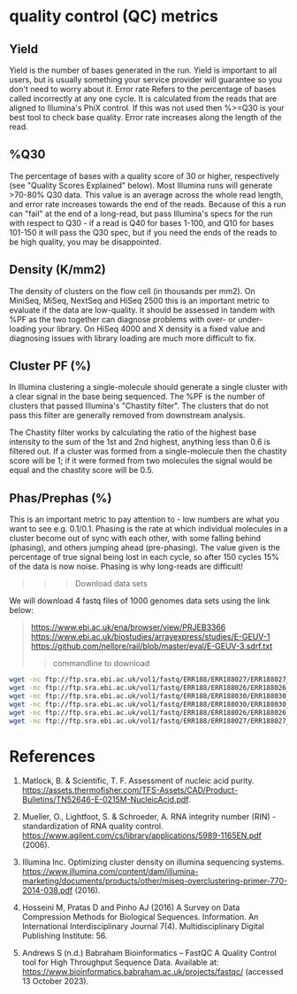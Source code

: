 #  quality control (QC) metrics
## Yield
Yield is the number of bases generated in the run. Yield is important to all users, but is usually something your service provider will guarantee so you don't need to worry about it.
Error rate
Refers to the percentage of bases called incorrectly at any one cycle. It is calculated from the reads that are aligned to Illumina's PhiX control. If this was not used then %>=Q30 is your best tool to check base quality. Error rate increases along the length of the read.
## %Q30
The percentage of bases with a quality score of 30 or higher, respectively (see "Quality Scores Explained" below). Most Illumina runs will generate >70-80% Q30 data. This value is an average across the whole read length, and error rate increases towards the end of the reads. Because of this a run can "fail" at the end of a long-read, but pass Illumina's specs for the run with respect to Q30 - if a read is Q40 for bases 1-100, and Q10 for bases 101-150 it will pass the Q30 spec, but if you need the ends of the reads to be high quality, you may be disappointed.
## Density (K/mm2)
The density of clusters on the flow cell (in thousands per mm2). On MiniSeq, MiSeq, NextSeq and HiSeq 2500 this is an important metric to evaluate if the data are low-quality. It should be assessed in tandem with %PF as the two together can diagnose problems with over- or under-loading your library. On HiSeq 4000 and X density is a fixed value and diagnosing issues with library loading are much more difficult to fix.
## Cluster PF (%)
In Illumina clustering a single-molecule should generate a single cluster with a clear signal in the base being sequenced. The %PF is the number of clusters that passed Illumina's "Chastity filter". The clusters that do not pass this filter are generally removed from downstream analysis.

The Chastity filter works by calculating the ratio of the highest base intensity to the sum of the 1st and 2nd highest, anything less than 0.6 is filtered out. If a cluster was formed from a single-molecule then the chastity score will be 1; if it were formed from two molecules the signal would be equal and the chastity score will be 0.5.
## Phas/Prephas (%)
This is an important metric to pay attention to - low numbers are what you want to see e.g. 0.1/0.1. Phasing is the rate at which individual molecules in a cluster become out of sync with each other, with some falling behind (phasing), and others jumping ahead (pre-phasing). The value given is the percentage of true signal being lost in each cycle, so after 150 cycles 15% of the data is now noise. Phasing is why long-reads are difficult!

>>> Download data sets

We will download 4 fastq files of 1000 genomes data sets using the link below:
>https://www.ebi.ac.uk/ena/browser/view/PRJEB3366
>https://www.ebi.ac.uk/biostudies/arrayexpress/studies/E-GEUV-1
>https://github.com/nellore/rail/blob/master/eval/E-GEUV-3.sdrf.txt
>> commandline to download 
```bash
wget -nc ftp://ftp.sra.ebi.ac.uk/vol1/fastq/ERR188/ERR188027/ERR188027_1.fastq.gz
wget -nc ftp://ftp.sra.ebi.ac.uk/vol1/fastq/ERR188/ERR188026/ERR188026_2.fastq.gz
wget -nc ftp://ftp.sra.ebi.ac.uk/vol1/fastq/ERR188/ERR188030/ERR188030_1.fastq.gz
wget -nc ftp://ftp.sra.ebi.ac.uk/vol1/fastq/ERR188/ERR188030/ERR188030_2.fastq.gz
wget -nc ftp://ftp.sra.ebi.ac.uk/vol1/fastq/ERR188/ERR188026/ERR188026_1.fastq.gz
wget -nc ftp://ftp.sra.ebi.ac.uk/vol1/fastq/ERR188/ERR188027/ERR188027_2.fastq.gz
```

































# References
1. Matlock, B. & Scientific, T. F. Assessment of nucleic acid purity. https://assets.thermofisher.com/TFS-Assets/CAD/Product-Bulletins/TN52646-E-0215M-NucleicAcid.pdf. 

2. Mueller, O., Lightfoot, S. & Schroeder, A. RNA integrity number (RIN) -standardization of RNA quality control. https://www.agilent.com/cs/library/applications/5989-1165EN.pdf (2006). 

3. Illumina Inc. Optimizing cluster density on illumina sequencing systems. https://www.illumina.com/content/dam/illumina-marketing/documents/products/other/miseq-overclustering-primer-770-2014-038.pdf (2016). 

4. Hosseini M, Pratas D and Pinho AJ (2016) A Survey on Data Compression Methods for Biological Sequences. Information. An International Interdisciplinary Journal 7(4). Multidisciplinary Digital Publishing Institute: 56.

5. Andrews S (n.d.) Babraham Bioinformatics – FastQC A Quality Control tool for High Throughput Sequence Data. Available at: https://www.bioinformatics.babraham.ac.uk/projects/fastqc/ (accessed 13 October 2023).